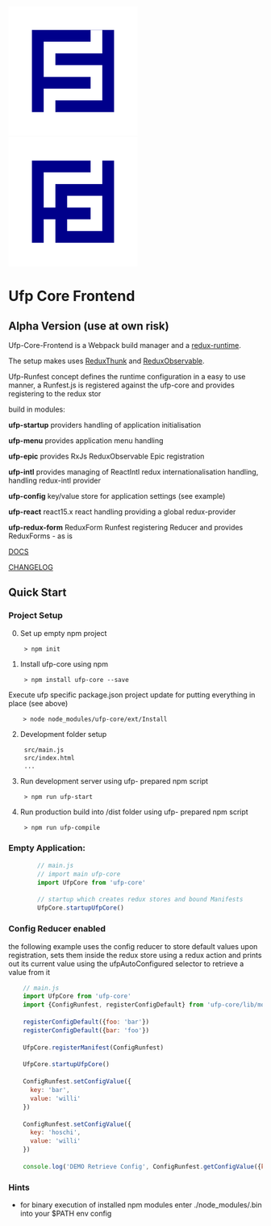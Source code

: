 

![UFP Logo Anim](docs/img/froso.svg "UFP Logo Anim") ![UFP Logo Anim](docs/img/ufp.svg "UFP Logo Anim")

# Ufp Core Frontend

## Alpha Version (use at own risk)

Ufp-Core-Frontend is a Webpack build manager and a [redux-runtime](https://github.com/reactjs/redux). 

The setup makes uses [ReduxThunk](https://github.com/gaearon/redux-thunk) and [ReduxObservable](https://github.com/redux-observable/redux-observable).
  
Ufp-Runfest concept defines the runtime configuration in a easy to use manner, a Runfest.js is registered
against the ufp-core and provides registering to the redux stor

build in modules:

**ufp-startup** providers handling of application initialisation

**ufp-menu** provides application menu handling

**ufp-epic** provides RxJs ReduxObservable Epic registration

**ufp-intl** provides managing of ReactIntl redux internationalisation handling, handling redux-intl provider

**ufp-config** key/value store for application settings (see example)

**ufp-react** react15.x react handling providing a global redux-provider

**ufp-redux-form** ReduxForm Runfest registering Reducer and provides ReduxForms - as is

[DOCS](docs/README.md)

[CHANGELOG](CHANGELOG.md)

## Quick Start

### Project Setup

0. Set up empty npm project

        > npm init

1. Install ufp-core using npm

        > npm install ufp-core --save
    
Execute ufp specific package.json project update for putting everything in place (see above)

        > node node_modules/ufp-core/ext/Install

2. Development folder setup

        src/main.js
        src/index.html
        ...
    
3. Run development server using ufp- prepared npm script

        > npm run ufp-start
    
3. Run production build into /dist folder using ufp- prepared npm script

        > npm run ufp-compile


### Empty Application:
```javascript
        // main.js
        // import main ufp-core 
        import UfpCore from 'ufp-core'
        
        // startup which creates redux stores and bound Manifests
        UfpCore.startupUfpCore()
```
### Config Reducer enabled

the following example uses the config reducer to store default values upon registration,
sets them inside the redux store using a redux action and prints out its current value 
using the ufpAutoConfigured selector to retrieve a value from it

```javascript 
    // main.js
    import UfpCore from 'ufp-core'
    import {ConfigRunfest, registerConfigDefault} from 'ufp-core/lib/modules/config'

    registerConfigDefault({foo: 'bar'})
    registerConfigDefault({bar: 'foo'})

    UfpCore.registerManifest(ConfigRunfest)

    UfpCore.startupUfpCore()
    
    ConfigRunfest.setConfigValue({
      key: 'bar',
      value: 'willi'
    })
    
    ConfigRunfest.setConfigValue({
      key: 'hoschi',
      value: 'willi'
    })
    
    console.log('DEMO Retrieve Config', ConfigRunfest.getConfigValue({key: 'bar'}))
```

### Hints

* for binary execution of installed npm modules enter ./node_modules/.bin into your $PATH env config

